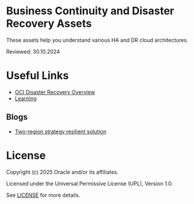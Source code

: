 # Business Continuity and Disaster Recovery Assets

These assets help you understand various HA and DR cloud architectures.

Reviewed: 30.10.2024

# Useful Links

- [OCI Disaster Recovery Overview](https://docs.oracle.com/en-us/iaas/Content/cloud-adoption-framework/disaster-recovery.htm)
- [Learning](https://learn.oracle.com/ols/event/business-continuity-disaster-recovery-on-the-cloud/89350/116373/181290)

## Blogs
 
- [Two-region strategy resilient solution](https://blogs.oracle.com/cloud-infrastructure/post/ocis-tworegion-strategy-resilient-solution)

# License

Copyright (c) 2025 Oracle and/or its affiliates.

Licensed under the Universal Permissive License (UPL), Version 1.0.

See [LICENSE](https://github.com/oracle-devrel/technology-engineering/blob/main/LICENSE) for more details.

